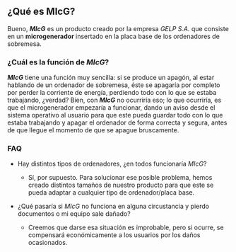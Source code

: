 ## ¿Qué es MIcG?

Bueno, _**MIcG**_ es un producto creado por la empresa _GELP S.A._ que consiste en un **microgenerador** insertado en la placa base de los ordenadores de sobremesa.

### ¿Cuál es la función de _MIcG_?

_**MIcG**_ tiene una función muy sencilla: si se produce un apagón, al estar hablando de un ordenador de sobremesa, éste se apagaría por completo por perder la corriente de energía, perdiendo todo con lo que se estaba trabajando, ¿verdad? Bien, con _**MIcG**_ no ocurriría eso; lo que ocurriría, es que el microgenerador empezaría a funcionar, dando un aviso desde el sistema operativo al usuario para que este pueda guardar todo con lo que estaba trabajando y apagar el ordenador de forma correcta y segura, antes de que llegue el momento de que se apague bruscamente.

### FAQ

+ Hay distintos tipos de ordenadores, ¿en todos funcionaría _MIcG_?

  - Sí, por supuesto. Para solucionar ese posible problema, hemos creado distintos tamaños de nuestro producto para que este se pueda adaptar a cualquier tipo de ordenador/placa base.

+ ¿Qué pasaría si _MIcG_ no funciona en alguna circustancia y pierdo documentos o mi equipo sale dañado?

  - Creemos que darse esa situación es improbable, pero si ocurre, se compensará económicamente a los usuarios por los daños ocasionados.
